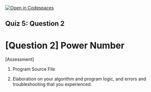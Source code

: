 [![Open in Codespaces](https://classroom.github.com/assets/launch-codespace-7f7980b617ed060a017424585567c406b6ee15c891e84e1186181d67ecf80aa0.svg)](https://classroom.github.com/open-in-codespaces?assignment_repo_id=14231608)

## Quiz 5: Question 2

# [Question 2] Power Number


[Assessment]



1. Program Source File

2. Elaboration on your algorithm and program logic, and errors and troubleshooting that you experienced.

